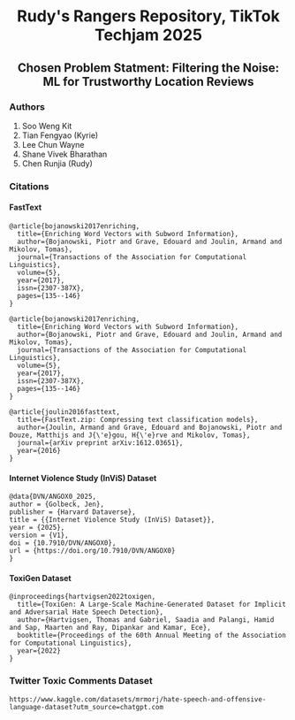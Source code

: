 <h1 style="text-align: center;">Rudy's Rangers Repository, TikTok Techjam 2025</h1>
<h2 style="text-align: center;">Chosen Problem Statment: Filtering the Noise: ML for Trustworthy Location Reviews</h2>

### Authors

1. Soo Weng Kit
2. Tian Fengyao (Kyrie)
3. Lee Chun Wayne
4. Shane Vivek Bharathan
5. Chen Runjia (Rudy)

### Citations

#### FastText
```
@article{bojanowski2017enriching,
  title={Enriching Word Vectors with Subword Information},
  author={Bojanowski, Piotr and Grave, Edouard and Joulin, Armand and Mikolov, Tomas},
  journal={Transactions of the Association for Computational Linguistics},
  volume={5},
  year={2017},
  issn={2307-387X},
  pages={135--146}
}
```

```
@article{bojanowski2017enriching,
  title={Enriching Word Vectors with Subword Information},
  author={Bojanowski, Piotr and Grave, Edouard and Joulin, Armand and Mikolov, Tomas},
  journal={Transactions of the Association for Computational Linguistics},
  volume={5},
  year={2017},
  issn={2307-387X},
  pages={135--146}
}
```

```
@article{joulin2016fasttext,
  title={FastText.zip: Compressing text classification models},
  author={Joulin, Armand and Grave, Edouard and Bojanowski, Piotr and Douze, Matthijs and J{\'e}gou, H{\'e}rve and Mikolov, Tomas},
  journal={arXiv preprint arXiv:1612.03651},
  year={2016}
}
```

#### Internet Violence Study (InViS) Dataset
```
@data{DVN/ANGOX0_2025,
author = {Golbeck, Jen},
publisher = {Harvard Dataverse},
title = {{Internet Violence Study (InViS) Dataset}},
year = {2025},
version = {V1},
doi = {10.7910/DVN/ANGOX0},
url = {https://doi.org/10.7910/DVN/ANGOX0}
}
```

#### ToxiGen Dataset
```
@inproceedings{hartvigsen2022toxigen,
  title={ToxiGen: A Large-Scale Machine-Generated Dataset for Implicit and Adversarial Hate Speech Detection},
  author={Hartvigsen, Thomas and Gabriel, Saadia and Palangi, Hamid and Sap, Maarten and Ray, Dipankar and Kamar, Ece},
  booktitle={Proceedings of the 60th Annual Meeting of the Association for Computational Linguistics},
  year={2022}
}
```

### Twitter Toxic Comments Dataset
```
https://www.kaggle.com/datasets/mrmorj/hate-speech-and-offensive-language-dataset?utm_source=chatgpt.com
```